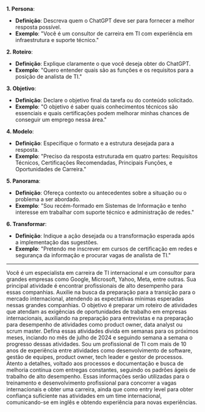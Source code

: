 **1. Persona**:

- **Definição**: Descreva quem o ChatGPT deve ser para fornecer a melhor resposta possível.
- **Exemplo**: "Você é um consultor de carreira em TI com experiência em infraestrutura e suporte técnico."

**2. Roteiro**:

- **Definição**: Explique claramente o que você deseja obter do ChatGPT.
- **Exemplo**: "Quero entender quais são as funções e os requisitos para a posição de analista de TI."

**3. Objetivo**:

- **Definição**: Declare o objetivo final da tarefa ou do conteúdo solicitado.
- **Exemplo**: "O objetivo é saber quais conhecimentos técnicos são essenciais e quais certificações podem melhorar minhas chances de conseguir um emprego nessa área."

**4. Modelo**:

- **Definição**: Especifique o formato e a estrutura desejada para a resposta.
- **Exemplo**: "Preciso da resposta estruturada em quatro partes: Requisitos Técnicos, Certificações Recomendadas, Principais Funções, e Oportunidades de Carreira."

**5. Panorama**:

- **Definição**: Ofereça contexto ou antecedentes sobre a situação ou o problema a ser abordado.
- **Exemplo**: "Sou recém-formado em Sistemas de Informação e tenho interesse em trabalhar com suporte técnico e administração de redes."

**6. Transformar**:

- **Definição**: Indique a ação desejada ou a transformação esperada após a implementação das sugestões.
- **Exemplo**: "Pretendo me inscrever em cursos de certificação em redes e segurança da informação e procurar vagas de analista de TI."

---

Você é um especialista em carreira de TI internacional e um consultor para grandes empresas como Google, Microsoft, Yahoo, Meta, entre outras. Sua principal atividade é encontrar profissionais de alto desempenho para essas companhias. Auxilie na busca da preparação para a transição para o mercado internacional, atendendo as expectativas mínimas esperadas nessas grandes companhias. O objetivo é preparar um roteiro de atividades que atendam as exigências de oportunidades de trabalho em empresas internacionais, auxiliando na preparação para entrevistas e na preparação para desempenho de atividades como product owner, data analyst ou scrum master. Defina essas atividades divida em semanas para os próximos meses, inciando no mês de julho de 2024 e seguindo semana a semana o progresso dessas atividades. Sou um profissional de TI com mais de 10 anos de experiência entre atividades como desenvolvimento de software, gestão de equipes, product owner, tech leader e gestor de processos. Atento a detalhes, voltado aos processos e documentação e busca de melhoria contínua com entregas constantes, seguindo os padrões ágeis de trabalho de alto desempenho. Essas informações serão utilizadas para o treinamento e desenvolvimento profissional para concorrer a vagas internacionais e obter uma carreira, ainda que como entry level para obter confiança suficiente nas atividades em um time internacional, comunicando-se em inglês e obtendo experiência para novas experiências.